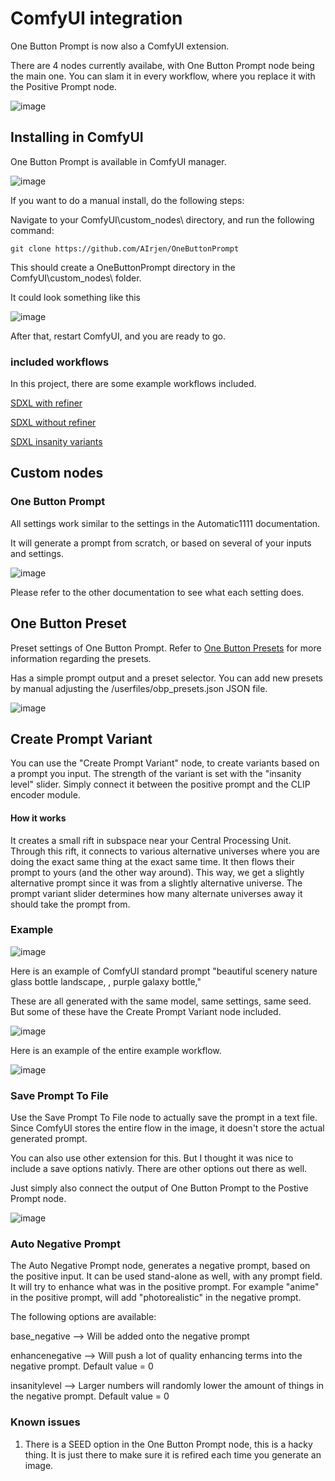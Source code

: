 # ComfyUI integration
One Button Prompt is now also a ComfyUI extension.

There are 4 nodes currently availabe, with One Button Prompt node being the main one.
You can slam it in every workflow, where you replace it with the Positive Prompt node.

![image](https://github.com/AIrjen/OneButtonPrompt/assets/130234949/342bd715-9b7e-4e1a-a3ba-ff3b557b89cc)


## Installing in ComfyUI
One Button Prompt is available in ComfyUI manager.

![image](https://github.com/AIrjen/OneButtonPrompt/assets/130234949/54825420-ae69-4a9b-9dce-dad6baef8875)


If you want to do a manual install, do the following steps:

Navigate to your ComfyUI\custom_nodes\ directory, and run the following command:
```
git clone https://github.com/AIrjen/OneButtonPrompt
```

This should create a OneButtonPrompt directory in the ComfyUI\custom_nodes\ folder.

It could look something like this

![image](https://github.com/AIrjen/OneButtonPrompt/assets/130234949/88faa548-62c7-4059-9d5e-2a74e17678f4)

After that, restart ComfyUI, and you are ready to go.

### included workflows

In this project, there are some example workflows included.

[SDXL with refiner](https://github.com/AIrjen/OneButtonPrompt/blob/main/comfyui_workflow_examples/SDXL_OBP_Refiner.json)

[SDXL without refiner](https://github.com/AIrjen/OneButtonPrompt/blob/main/comfyui_workflow_examples/SDXL_OBP_NoRefiner.json)

[SDXL insanity variants](https://github.com/AIrjen/OneButtonPrompt/blob/main/comfyui_workflow_examples/SDXL_Insanity_Variants.json)


## Custom nodes

### One Button Prompt

All settings work similar to the settings in the Automatic1111 documentation.

It will generate a prompt from scratch, or based on several of your inputs and settings.

![image](https://github.com/AIrjen/OneButtonPrompt/assets/130234949/bca84637-a667-48e4-888d-9b0318eb4f43)

Please refer to the other documentation to see what each setting does.

## One Button Preset

Preset settings of One Button Prompt. Refer to [One Button Presets](https://github.com/AIrjen/OneButtonPrompt/blob/main/user_guides/one_butten_presets.md) for more information regarding the presets.

Has a simple prompt output and a preset selector. You can add new presets by manual adjusting the /userfiles/obp_presets.json JSON file.

![image](https://github.com/AIrjen/OneButtonPrompt/assets/130234949/33392e25-d24e-4cc7-a90f-95722e7e8e06)


## Create Prompt Variant
You can use the "Create Prompt Variant" node, to create variants based on a prompt you input. The strength of the variant is set with the "insanity level" slider. Simply connect it between the positive prompt and the CLIP encoder module.

#### How it works
It creates a small rift in subspace near your Central Processing Unit. Through this rift, it connects to various alternative universes where you are doing the exact same thing at the exact same time. It then flows their prompt to yours (and the other way around). This way, we get a slightly alternative prompt since it was from a slightly alternative universe. The prompt variant slider determines how many alternate universes away it should take the prompt from.

### Example

![image](https://github.com/AIrjen/OneButtonPrompt/assets/130234949/a0191a18-eac9-4261-ab26-4dfdd997dad0)

Here is an example of ComfyUI standard prompt "beautiful scenery nature glass bottle landscape, , purple galaxy bottle,"

These are all generated with the same model, same settings, same seed. But some of these have the Create Prompt Variant node included.

![image](https://github.com/AIrjen/OneButtonPrompt/assets/130234949/dfe7fc06-face-4949-a048-d310504d3c3c)

Here is an example of the entire example workflow.

![image](https://github.com/AIrjen/OneButtonPrompt/assets/130234949/117fc612-5a7d-4b0d-b163-adf8ff84555c)

### Save Prompt To File

Use the Save Prompt To File node to actually save the prompt in a text file. Since ComfyUI stores the entire flow in the image, it doesn't store the actual generated prompt.

You can also use other extension for this. But I thought it was nice to include a save options nativly. There are other options out there as well.

Just simply also connect the output of One Button Prompt to the Postive Prompt node.

![image](https://github.com/AIrjen/OneButtonPrompt/assets/130234949/edaf7cec-7e95-46a9-84dc-00da4aaf2c4e)

### Auto Negative Prompt

The Auto Negative Prompt node, generates a negative prompt, based on the positive input. It can be used stand-alone as well, with any prompt field. It will try to enhance what was in the positive prompt. For example "anime" in the positive prompt, will add "photorealistic" in the negative prompt.

The following options are available:

base_negative --> Will be added onto the negative prompt

enhancenegative --> Will push a lot of quality enhancing terms into the negative prompt. Default value = 0

insanitylevel --> Larger numbers will randomly lower the amount of things in the negative prompt. Default value = 0



### Known issues

1. There is a SEED option in the One Button Prompt node, this is a hacky thing. It is just there to make sure it is refired each time you generate an image.


